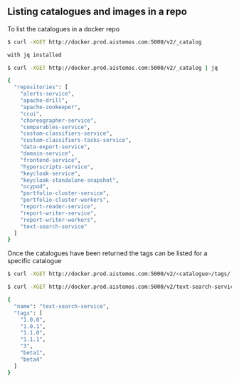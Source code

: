 ## Listing catalogues and images in a repo

To list the catalogues in a docker repo

```bash
$ curl -XGET http://docker.prod.aistemos.com:5000/v2/_catalog

with jq installed

$ curl -XGET http://docker.prod.aistemos.com:5000/v2/_catalog | jq
```

```bash
{
  "repositories": [
    "alerts-service",
    "apache-drill",
    "apache-zookeeper",
    "ccui",
    "choreographer-service",
    "comparables-service",
    "custom-classifiers-service",
    "custom-classifiers-tasks-service",
    "data-export-service",
    "domain-service",
    "frontend-service",
    "hyperscripts-service",
    "keycloak-service",
    "keycloak-standalone-snapshot",
    "ocypod",
    "portfolio-cluster-service",
    "portfolio-cluster-workers",
    "report-reader-service",
    "report-writer-service",
    "report-writer-workers",
    "text-search-service"
  ]
}
```

Once the catalogues have been returned the tags can be listed for a specific catalogue

```bash
$ curl -XGET http://docker.prod.aistemos.com:5000/v2/<catalogue>/tags/

$ curl -XGET http://docker.prod.aistemos.com:5000/v2/text-search-service/tags/list
```

```bash
{
  "name": "text-search-service",
  "tags": [
    "1.0.0",
    "1.0.1",
    "1.1.0",
    "1.1.1",
    "3",
    "beta1",
    "beta4"
  ]
}
```
